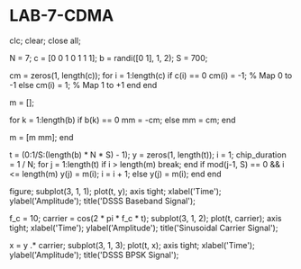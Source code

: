 # LAB-7-CDMA

clc;
clear;
close all;

N = 7; 
c = [0 0 1 0 1 1 1];
b = randi([0 1], 1, 2); 
S = 700; 

cm = zeros(1, length(c));
for i = 1:length(c)
if c(i) == 0
cm(i) = -1; % Map 0 to -1
else
cm(i) = 1; % Map 1 to +1
end
end

m = []; 

for k = 1:length(b)
if b(k) == 0
mm = -cm; 
else
mm = cm; 
end

m = [m mm]; 
end

t = (0:1/S:(length(b) * N * S) - 1); 
y = zeros(1, length(t)); 
i = 1; 
chip_duration = 1 / N;
for j = 1:length(t)
if i > length(m)
break;
end
if mod(j-1, S) == 0 && i <= length(m)
y(j) = m(i); 
i = i + 1; 
else
y(j) = m(i); 
end
end

figure;
subplot(3, 1, 1);
plot(t, y);
axis tight;
xlabel('Time');
ylabel('Amplitude');
title('DSSS Baseband Signal');

f_c = 10;
carrier = cos(2 * pi * f_c * t);
subplot(3, 1, 2);
plot(t, carrier);
axis tight;
xlabel('Time');
ylabel('Amplitude');
title('Sinusoidal Carrier Signal');

x = y .* carrier;
subplot(3, 1, 3);
plot(t, x);
axis tight;
xlabel('Time');
ylabel('Amplitude');
title('DSSS BPSK Signal');
